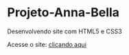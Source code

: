 # Projeto-Anna-Bella
 Desenvolvendo site com HTML5 e CSS3
 
 Acesse o site:
[clicando aqui](https://fernandoestevao5150.github.io/Projeto-Anna-Bella/)

